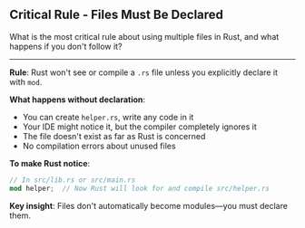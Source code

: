 ## Critical Rule - Files Must Be Declared

What is the most critical rule about using multiple files in Rust, and what happens if you don't follow it?

---

**Rule**: Rust won't see or compile a `.rs` file unless you explicitly declare it with `mod`.

**What happens without declaration**:
- You can create `helper.rs`, write any code in it
- Your IDE might notice it, but the compiler completely ignores it
- The file doesn't exist as far as Rust is concerned
- No compilation errors about unused files

**To make Rust notice**:
```rust
// In src/lib.rs or src/main.rs
mod helper;  // Now Rust will look for and compile src/helper.rs
```

**Key insight**: Files don't automatically become modules—you must declare them.

